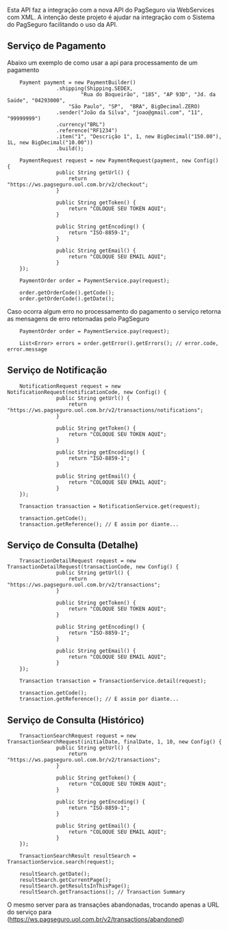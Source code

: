 Esta API faz a integração com a nova API do PagSeguro via WebServices com XML.
A intenção deste projeto é ajudar na integração com o Sistema do PagSeguro facilitando o uso da API.

## Serviço de Pagamento ##
Abaixo um exemplo de como usar a api para processamento de um pagamento

		Payment payment = new PaymentBuilder()
					.shipping(Shipping.SEDEX, 
							"Rua do Boqueirão", "185", "AP 93D", "Jd. da Saúde", "04293000", 
						"São Paulo", "SP",  "BRA", BigDecimal.ZERO)
					.sender("João da Silva", "joao@gmail.com", "11", "99999999")
					.currency("BRL")
					.reference("RF1234")
					.item("1", "Descrição 1", 1, new BigDecimal("150.00"), 1L, new BigDecimal("10.00"))
					.build();
					
		PaymentRequest request = new PaymentRequest(payment, new Config() {
					public String getUrl() {
						return "https://ws.pagseguro.uol.com.br/v2/checkout";
					}

					public String getToken() {
						return "COLOQUE SEU TOKEN AQUI";
					}

					public String getEncoding() {
						return "ISO-8859-1";
					}

					public String getEmail() {
						return "COLOQUE SEU EMAIL AQUI";
					}
		});			
		
		PaymentOrder order = PaymentService.pay(request);
		
		order.getOrderCode().getCode();
		order.getOrderCode().getDate();
		
Caso ocorra algum erro no processamento do pagamento o serviço retorna as mensagens de erro retornadas pelo PagSeguro

		PaymentOrder order = PaymentService.pay(request);
		
		List<Error> errors = order.getError().getErrors(); // error.code, error.message


## Serviço de Notificação ##

		NotificationRequest request = new NotificationRequest(notificationCode, new Config() {
					public String getUrl() {
						return "https://ws.pagseguro.uol.com.br/v2/transactions/notifications";
					}

					public String getToken() {
						return "COLOQUE SEU TOKEN AQUI";
					}

					public String getEncoding() {
						return "ISO-8859-1";
					}

					public String getEmail() {
						return "COLOQUE SEU EMAIL AQUI";
					}
		});
		
		Transaction transaction = NotificationService.get(request);
		
		transaction.getCode();
		transaction.getReference(); // E assim por diante...
		
		
## Serviço de Consulta (Detalhe) ##

		TransactionDetailRequest request = new TransactionDetailRequest(transactionCode, new Config() {
					public String getUrl() {
						return "https://ws.pagseguro.uol.com.br/v2/transactions";
					}

					public String getToken() {
						return "COLOQUE SEU TOKEN AQUI";
					}

					public String getEncoding() {
						return "ISO-8859-1";
					}

					public String getEmail() {
						return "COLOQUE SEU EMAIL AQUI";
					}
		});
		
		Transaction transaction = TransactionService.detail(request);
		
		transaction.getCode();
		transaction.getReference(); // E assim por diante...
		
		
## Serviço de Consulta (Histórico) ##		

		TransactionSearchRequest request = new TransactionSearchRequest(initialDate, finalDate, 1, 10, new Config() {
					public String getUrl() {
						return "https://ws.pagseguro.uol.com.br/v2/transactions";
					}

					public String getToken() {
						return "COLOQUE SEU TOKEN AQUI";
					}

					public String getEncoding() {
						return "ISO-8859-1";
					}

					public String getEmail() {
						return "COLOQUE SEU EMAIL AQUI";
					}
		});
		
		TransactionSearchResult resultSearch = TransactionService.search(request);
		
		resultSearch.getDate();
		resultSearch.getCurrentPage();
		resultSearch.getResultsInThisPage();
		resultSearch.getTransactions(); // Transaction Summary
		

O mesmo server para as transações abandonadas, trocando apenas a URL do serviço para (https://ws.pagseguro.uol.com.br/v2/transactions/abandoned)		
